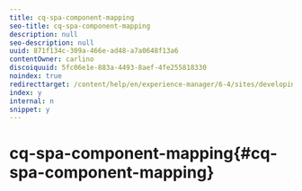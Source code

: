 ```yaml
---
title: cq-spa-component-mapping
seo-title: cq-spa-component-mapping
description: null
seo-description: null
uuid: 871f134c-309a-466e-ad48-a7a0648f13a6
contentOwner: carlino
discoiquuid: 5fc06e1e-883a-4493-8aef-4fe255818330
noindex: true
redirecttarget: /content/help/en/experience-manager/6-4/sites/developing/using/reference-materials
index: y
internal: n
snippet: y
---
```


# cq-spa-component-mapping{#cq-spa-component-mapping}

